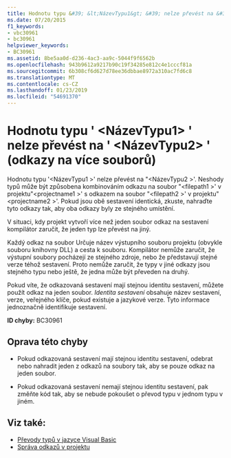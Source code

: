```yaml
---
title: Hodnotu typu &#39; &lt;NázevTypu1&gt; &#39; nelze převést na &#39; &lt;NázevTypu2&gt; &#39; (odkazy na více souborů)
ms.date: 07/20/2015
f1_keywords:
- vbc30961
- bc30961
helpviewer_keywords:
- BC30961
ms.assetid: 8be5aa0d-d236-4ac3-aa9c-5044f9f6562b
ms.openlocfilehash: 943b9612a9217b90c19f34285e812c4e1cccf81a
ms.sourcegitcommit: 6b308cf6d627d78ee36dbbae8972a310ac7fd6c8
ms.translationtype: MT
ms.contentlocale: cs-CZ
ms.lasthandoff: 01/23/2019
ms.locfileid: "54691370"
---
```

# <a name="value-of-type-39lttypename1gt39-cannot-be-converted-to-39lttypename2gt39-multiple-file-references"></a>Hodnotu typu &#39; &lt;NázevTypu1&gt; &#39; nelze převést na &#39; &lt;NázevTypu2&gt; &#39; (odkazy na více souborů)
Hodnotu typu '\<NázevTypu1 >' nelze převést na "\<NázevTypu2 >'. Neshody typů může být způsobena kombinováním odkazu na soubor "\<filepath1 >' v projektu"\<projectname1 >' s odkazem na soubor "\<filepath2 >' v projektu"\<projectname2 >'. Pokud jsou obě sestavení identická, zkuste, nahraďte tyto odkazy tak, aby oba odkazy byly ze stejného umístění.  
  
 V situaci, kdy projekt vytvoří více než jeden soubor odkaz na sestavení kompilátor zaručit, že jeden typ lze převést na jiný.  
  
 Každý odkaz na soubor Určuje název výstupního souboru projektu (obvykle souboru knihovny DLL) a cesta k souboru. Kompilátor nemůže zaručit, že výstupní soubory pocházejí ze stejného zdroje, nebo že představují stejné verze téhož sestavení. Proto nemůže zaručit, že typy v jiné odkazy jsou stejného typu nebo ještě, že jedna může být převeden na druhý.  
  
 Pokud víte, že odkazovaná sestavení mají stejnou identitu sestavení, můžete použít odkaz na jeden soubor. *Identita sestavení* obsahuje název sestavení, verze, veřejného klíče, pokud existuje a jazykové verze. Tyto informace jednoznačně identifikuje sestavení.  
  
 **ID chyby:** BC30961  
  
## <a name="to-correct-this-error"></a>Oprava této chyby  
  
-   Pokud odkazovaná sestavení mají stejnou identitu sestavení, odebrat nebo nahradit jeden z odkazů na soubory tak, aby se pouze odkaz na jeden soubor.  
  
-   Pokud odkazovaná sestavení nemají stejnou identitu sestavení, pak změňte kód tak, aby se nebude pokoušet o převod typu v jednom typu v jiném.  
  
## <a name="see-also"></a>Viz také:
- [Převody typů v jazyce Visual Basic](../../../visual-basic/programming-guide/language-features/data-types/type-conversions.md)
- [Správa odkazů v projektu](/visualstudio/ide/managing-references-in-a-project)

